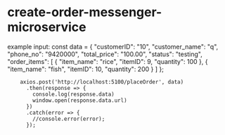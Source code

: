 # create-order-messenger-microservice


example input:
const data = {
          "customerID": "10",
          "customer_name": "q",
          "phone_no": "9420000",
          "total_price": "100.00",
          "status": "testing",
          "order_items": [
            {
              "item_name": "rice",
              "itemID": 9,
              "quantity": 100
            },
            {
              "item_name": "fish",
              "itemID": 10,
              "quantity": 200
            }
          ]
        };

        axios.post('http://localhost:5100/placeOrder', data)
          .then(response => {
            console.log(response.data)
            window.open(response.data.url)
          })
          .catch(error => {
            //console.error(error);
          });

